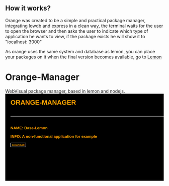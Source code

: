 ## How it works?

Orange was created to be a simple and practical package manager, integrating lowdb and express in a clean way, the terminal waits for the user to open the browser and then asks the user to indicate which type of application he wants to view, if the package exists he will show it to "localhost: 3000"


As orange uses the same system and database as lemon, you can place your packages on it when the final version becomes available, go to [Lemon](https://github.com/Juice-Team/lemon)
# Orange-Manager
WebVisual package manager, based in lemon and nodejs.
<img src="print.png">
